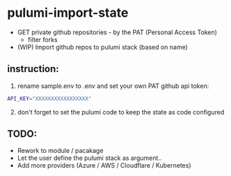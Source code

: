 # pulumi-import-state

- GET private github repositories - by the PAT (Personal Access Token)
    - filter forks
- (WIP) Import github repos to pulumi stack (based on name)


## instruction:

1. rename sample.env to .env and set your own PAT github api token:

```bash
API_KEY="XXXXXXXXXXXXXXXXX"
```

2. don't forget to set the pulumi code to keep the state as code configured


## TODO:
- Rework to module / pacakage
- Let the user define the pulumi stack as argument..
- Add more providers (Azure / AWS / Cloudflare / Kubernetes)

